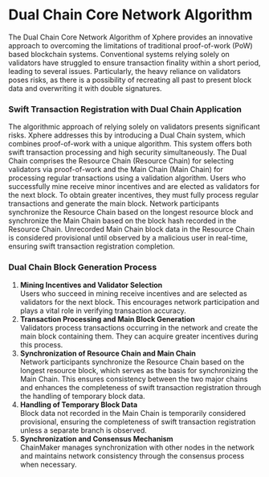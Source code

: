 # Dual Chain Core Network Algorithm

The Dual Chain Core Network Algorithm of Xphere provides an innovative approach to overcoming the limitations of traditional proof-of-work (PoW) based blockchain systems. Conventional systems relying solely on validators have struggled to ensure transaction finality within a short period, leading to several issues. Particularly, the heavy reliance on validators poses risks, as there is a possibility of recreating all past to present block data and overwriting it with double signatures.



### Swift Transaction Registration with Dual Chain Application

The algorithmic approach of relying solely on validators presents significant risks. Xphere addresses this by introducing a Dual Chain system, which combines proof-of-work with a unique algorithm. This system offers both swift transaction processing and high security simultaneously. The Dual Chain comprises the Resource Chain (Resource Chain) for selecting validators via proof-of-work and the Main Chain (Main Chain) for processing regular transactions using a validation algorithm. Users who successfully mine receive minor incentives and are elected as validators for the next block. To obtain greater incentives, they must fully process regular transactions and generate the main block. Network participants synchronize the Resource Chain based on the longest resource block and synchronize the Main Chain based on the block hash recorded in the Resource Chain. Unrecorded Main Chain block data in the Resource Chain is considered provisional until observed by a malicious user in real-time, ensuring swift transaction registration completion.



### Dual Chain Block Generation Process

1. **Mining Incentives and Validator Selection**\
   Users who succeed in mining receive incentives and are selected as validators for the next block. This encourages network participation and plays a vital role in verifying transaction accuracy. &#x20;
2. **Transaction Processing and Main Block Generation**\
   Validators process transactions occurring in the network and create the main block containing them. They can acquire greater incentives during this process. &#x20;
3. **Synchronization of Resource Chain and Main Chain**\
   Network participants synchronize the Resource Chain based on the longest resource block, which serves as the basis for synchronizing the Main Chain. This ensures consistency between the two major chains and enhances the completeness of swift transaction registration through the handling of temporary block data. &#x20;
4. **Handling of Temporary Block Data**\
   Block data not recorded in the Main Chain is temporarily considered provisional, ensuring the completeness of swift transaction registration unless a separate branch is observed. &#x20;
5. **Synchronization and Consensus Mechanism**\
   ChainMaker manages synchronization with other nodes in the network and maintains network consistency through the consensus process when necessary.









